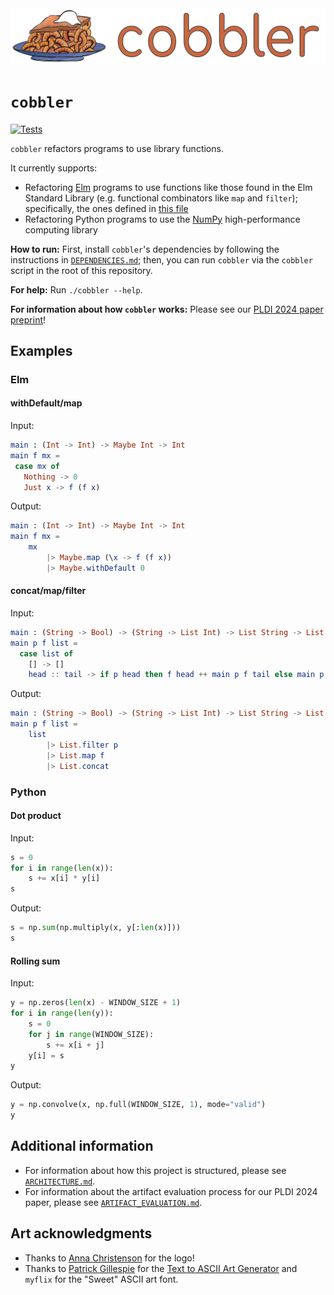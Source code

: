 <div align="center">
  <img src="banner.png" alt="cobbler">
</div>

# `cobbler`

[![Tests](https://github.com/justinlubin/component-based-refactoring/actions/workflows/workflow.yml/badge.svg)](https://github.com/justinlubin/component-based-refactoring/actions/workflows/workflow.yml)

`cobbler` refactors programs to use library functions.

It currently supports:

- Refactoring [Elm](https://elm-lang.org/) programs to use functions like those
  found in the Elm Standard Library (e.g. functional combinators like `map` and
  `filter`); specifically, the ones defined in [this file](backend/bin/Stdlib.elm)
- Refactoring Python programs to use the [NumPy](https://numpy.org/)
  high-performance computing library

**How to run:** First, install `cobbler`'s dependencies by following the
instructions in [`DEPENDENCIES.md`](DEPENDENCIES.md); then, you can run
`cobbler` via the `cobbler` script in the root of this repository.

**For help:** Run `./cobbler --help`.

**For information about how `cobbler` works:** Please see our
[PLDI 2024 paper preprint](https://jlubin.net/assets/pldi24-preprint.pdf)!

## Examples

### Elm

#### withDefault/map

Input:

```elm
main : (Int -> Int) -> Maybe Int -> Int
main f mx =
 case mx of
   Nothing -> 0
   Just x -> f (f x)
```

Output:

```elm
main : (Int -> Int) -> Maybe Int -> Int
main f mx =
    mx
        |> Maybe.map (\x -> f (f x))
        |> Maybe.withDefault 0
```

#### concat/map/filter

Input:

```elm
main : (String -> Bool) -> (String -> List Int) -> List String -> List Int
main p f list =
  case list of
    [] -> []
    head :: tail -> if p head then f head ++ main p f tail else main p f tail
```

Output:

```elm
main : (String -> Bool) -> (String -> List Int) -> List String -> List Int
main p f list =
    list
        |> List.filter p
        |> List.map f
        |> List.concat
```

### Python

#### Dot product

Input:

```python
s = 0
for i in range(len(x)):
    s += x[i] * y[i]
s
```

Output:

```python
s = np.sum(np.multiply(x, y[:len(x)]))
s
```

#### Rolling sum

Input:

```python
y = np.zeros(len(x) - WINDOW_SIZE + 1)
for i in range(len(y)):
    s = 0
    for j in range(WINDOW_SIZE):
        s += x[i + j]
    y[i] = s
y
```

Output:

```python
y = np.convolve(x, np.full(WINDOW_SIZE, 1), mode="valid")
y
```

## Additional information

- For information about how this project is structured, please see
[`ARCHITECTURE.md`](ARCHITECTURE.md).
- For information about the artifact evaluation process for our PLDI 2024 paper,
please see [`ARTIFACT_EVALUATION.md`](ARTIFACT_EVALUATION.md).

## Art acknowledgments

- Thanks to [Anna
    Christenson](https://www.linkedin.com/in/anna-christenson-a51a08213/) for the logo!
- Thanks to
  [Patrick Gillespie](http://patorjk.com/)
  for the
  [Text to ASCII Art Generator](http://patorjk.com/software/taag)
  and `myflix` for the "Sweet" ASCII art font.
